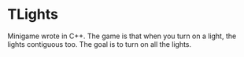TLights
=======

 Minigame wrote in C++. The game is that when you turn on a light, the lights contiguous too. The goal is to turn on all the lights.